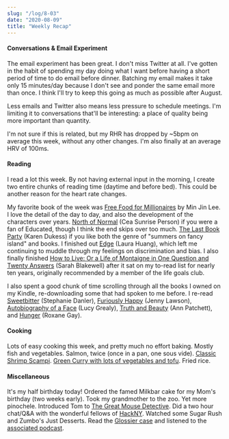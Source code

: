 ```yaml
---
slug: "/log/8-03"
date: "2020-08-09"
title: "Weekly Recap"
---
```


#### Conversations & Email Experiment

The email experiment has been great. I don't miss Twitter at all. I've gotten in the habit of spending my day doing what I want before having a short period of time to do email before dinner. Batching my email makes it take only 15 minutes/day because I don't see and ponder the same email more than once. I think I'll try to keep this going as much as possible after August.

Less emails and Twitter also means less pressure to schedule meetings. I'm limiting it to conversations that'll be interesting: a place of quality being more important than quantity.

I'm not sure if this is related, but my RHR has dropped by ~5bpm on average this week, without any other changes. I'm also finally at an average HRV of 100ms.

#### Reading

I read a lot this week. By not having external input in the morning, I create two entire chunks of reading time (daytime and before bed). This could be another reason for the heart rate changes.

My favorite book of the week was [Free Food for Millionaires](https://www.goodreads.com/book/show/40727626-free-food-for-millionaires?from_search=true&from_srp=true&qid=4TwfcsQbZF&rank=1) by Min Jin Lee. I love the detail of the day to day, and also the development of the characters over years. [North of Normal](https://www.goodreads.com/book/show/18635097-north-of-normal?from_search=true&from_srp=true&qid=Tn1N60UsOE&rank=1) (Cea Sunrise Person) if you were a fan of Educated, though I think the end skips over too much. [The Last Book Party](https://www.goodreads.com/book/show/42424722-the-last-book-party?from_search=true&from_srp=true&qid=ALxspHs3oL&rank=1) (Karen Dukess) if you like both the genre of "summers on fancy island" and books.  I finished out [Edge](https://www.goodreads.com/book/show/46064080-edge?from_search=true&from_srp=true&qid=D6ZPLw74O3&rank=1) (Laura Huang), which left me continuing to muddle through my feelings on discrimination and bias. I also finally finished [How to Live: Or a Life of Montaigne in One Question and Twenty Answers](https://www.goodreads.com/book/show/7624457-how-to-live?ac=1&from_search=true&qid=ZbGcDeVB4y&rank=2) (Sarah Blakewell) after it sat on my to-read list for nearly ten years,  originally recommended by a member of the life goals club.

I also spent a good chunk of time scrolling through all the books I owned on my Kindle, re-downloading some that had spoken to me before.  I re-read [Sweetbitter](https://www.goodreads.com/book/show/26192646-sweetbitter?ac=1&from_search=true&qid=m5zowDAPCR&rank=1) (Stephanie Danler), [Furiously Happy](https://www.goodreads.com/book/show/23848559-furiously-happy?from_search=true&from_srp=true&qid=kf6yhSSJ33&rank=1) (Jenny Lawson), [Autobiography of a Face](https://www.goodreads.com/book/show/534255.Autobiography_of_a_Face?from_search=true&from_srp=true&qid=y1o1J5pkIa&rank=1) (Lucy Grealy), [Truth and Beauty](https://www.goodreads.com/book/show/3686.Truth_and_Beauty?from_search=true&from_srp=true&qid=vinM8C7HEx&rank=1) (Ann Patchett), and [Hunger](https://www.goodreads.com/book/show/26074156-hunger?ac=1&from_search=true&qid=6VVaO8PHhp&rank=5) (Roxane Gay). 

#### Cooking

Lots of easy cooking this week, and pretty much no effort baking. Mostly fish and vegetables. Salmon, twice (once in a pan, one sous vide). [Classic Shrimp Scampi](https://cooking.nytimes.com/recipes/9101-classic-shrimp-scampi). [Green Curry with lots of vegetables and tofu](https://cooking.nytimes.com/recipes/1015694-vegan-thai-curry-vegetables?action=click&module=Local%20Search%20Recipe%20Card&pgType=search&rank=1). Fried rice. 

#### Miscellaneous

It's my half birthday today! Ordered the famed Milkbar cake for my Mom's birthday (two weeks early). Took my grandmother to the zoo. Yet more pinochele. Introduced Tom to [The Great Mouse Detective](https://en.wikipedia.org/wiki/The_Great_Mouse_Detective). Did a two hour chat/Q&A with the wonderful fellows of [HackNY](https://hackny.org/). Watched some Sugar Rush and Zumbo's Just Desserts. Read the [Glossier case](https://hbsp.harvard.edu/product/519022-PDF-ENG?Ntt=glossier&itemFindingMethod=Search) and listened to the [associated podcast](https://hbr.org/podcast/2020/08/glossier-built-a-cult-brand-and-a-digital-community-but-whats-next).